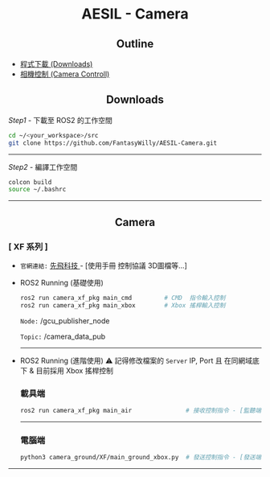# <div align="center">AESIL - Camera</div>

## <div align="center">Outline</div>

- [程式下載 (Downloads)](#downloads)
- [相機控制 (Camera Controll)](#camera)

## <div align="center">Downloads</div>

*Step1* - 下載至 ROS2 的工作空間
```bash
cd ~/<your_workspace>/src
git clone https://github.com/FantasyWilly/AESIL-Camera.git
```
---

*Step2* - 編譯工作空間
```bash
colcon build
source ~/.bashrc
```
---

## <div align="center">Camera</div>

  ### [ XF 系列 ]

  - `官網連結:` [ 先飛科技 ](https://www.allxianfei.com/) - [使用手冊 控制協議 3D圖檔等...]

  - ROS2 Running (基礎使用)

    ```bash
    ros2 run camera_xf_pkg main_cmd         # CMD  指令輸入控制
    ros2 run camera_xf_pkg main_xbox        # Xbox 搖桿輸入控制
    ```

    `Node:` /gcu_publisher_node
  
    `Topic:` /camera_data_pub
    
    ---

  - ROS2 Running (進階使用) ⚠️ 記得修改檔案的 `Server` IP, Port 且 在同網域底下 & 目前採用 Xbox 搖桿控制

    ### 載具端
    ```bash
    ros2 run camera_xf_pkg main_air               # 接收控制指令 - [監聽端]
    ```

    ----

    ### 電腦端
    ```bash
    python3 camera_ground/XF/main_ground_xbox.py  # 發送控制指令 - [發送端 (Xbox連接控制)]
    ```

  ---


  